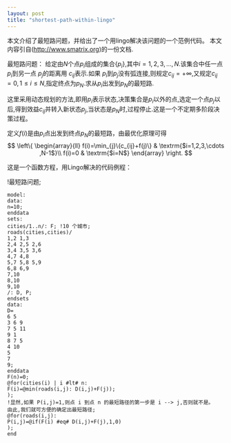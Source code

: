 ```yaml
---
layout: post
title: "shortest-path-within-lingo"
---
```

本文介绍了最短路问题，并给出了一个用lingo解决该问题的一个范例代码。
本文内容引自(http://www.smatrix.org)的一份文档.

最短路问题：
给定由$N$个点$p_i$组成的集合$\{p_i\}$,其中$i=1,2,3,...,N.$该集合中任一点$p_i$到另一点 $p_j$的距离用 $c_{ij}$表示.如果 $p_i$到$p_j$没有弧连接,则规定$c_{ij}=+\infty$,又规定$c_{ij}=0,1 \leq i \leq N$,指定终点为$p_N$.求从$p_i$出发到$p_N$的最短路.

这里采用动态规划的方法,即用$p_i$表示状态,决策集合是$p_i$以外的点,选定一个点$p_j$以后,得到效益$c_{ij}$并转入新状态$p_j$,当状态是$p_N$时,过程停止.这是一个不定期多阶段决策过程。

定义$f(i)$是由$p_i$点出发到终点$p_N$的最短路，由最优化原理可得
$$
\left\{ \begin{array}{ll}
f(i)=\min_{j}\{c_{ij}+f(j)\} & \textrm{$i=1,2,3,\cdots ,N-1$}\\
f(i)=0 & \textrm{$i=N$}
\end{array} \right.
$$

这是一个函数方程，用Lingo解决的代码例程：

!最短路问题;
```Lingo
model:
data:
n=10;
enddata
sets:
cities/1..n/: F; !10 个城市;
roads(cities,cities)/
1,2 1,3
2,4 2,5 2,6
3,4 3,5 3,6
4,7 4,8
5,7 5,8 5,9
6,8 6,9
7,10
8,10
9,10
/: D, P;
endsets
data:
D=
6 5
3 6 9
7 5 11
9 1
8 7 5
4 10
5
7
9;
enddata
F(n)=0;
@for(cities(i) | i #lt# n:
F(i)=@min(roads(i,j): D(i,j)+F(j));
);
!显然,如果 P(i,j)=1,则点 i 到点 n 的最短路径的第一步是 i --> j,否则就不是。
由此,我们就可方便的确定出最短路径;
@for(roads(i,j):
P(i,j)=@if(F(i) #eq# D(i,j)+F(j),1,0)
);
end
```
